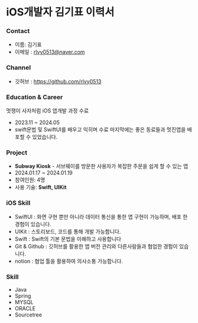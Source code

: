 # iOS개발자 김기표 이력서

### Contact
- 이름: 김기표
- 이메일 : rlvy0513@naver.com

### Channel
- 깃허브 : https://github.com/rlvy0513

### Education &  Career 
멋쟁이 사자처럼  iOS 앱개발 과정 수료
- 2023.11 ~ 2024.05
- swift문법 및 SwiftUI를 배우고 익히며 수료 마지막에는 좋은 동료들과 멋진앱을 배포할 수 있었습니다.


### Project
- **Subway Kiosk** - 서브웨이를 방문한 사용자가 복잡한 주문을 쉽게 할 수 있는 앱
- 2024.01.17 ~ 2024.01.19
- 참여인원: 4명
- 사용 기술: **Swift, UIKit**

  
###  iOS Skill
- SwiftUI : 화면 구현 뿐만 아니라 데이터 통신을 통한 앱 구현이 가능하며, 배포 한 경험이 있습니다. 
- UIKit : 스토리보드, 코드를 통해 개발 가능합니다.
- Swift : Swift의 기본 문법을 이해하고 사용합니다
- Git & Github : 깃허브를 활용한 앱 버전 관리와 다른사람들과 협업한 경험이 있습니다.
- notion : 협업 툴을 활용하여 의사소통 가능합니다.

###  Skill
- Java
- Spring
- MYSQL
- ORACLE
- Sourcetree
